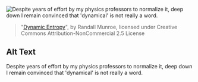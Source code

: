![Despite years of effort by my physics professors to normalize it, deep down I remain convinced that 'dynamical' is not really a word.](https://imgs.xkcd.com/comics/dynamic_entropy.png)
> "[Dynamic Entropy](https://xkcd.com/2318/)", by Randall Munroe, licensed under Creative Commons Attribution-NonCommercial 2.5 License

## Alt Text
Despite years of effort by my physics professors to normalize it, deep down I remain convinced that 'dynamical' is not really a word.
